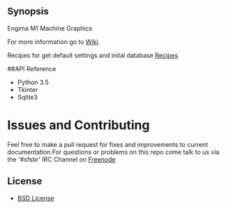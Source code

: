 ## Synopsis

Engima M1 Machine Graphics


For more information go to [Wiki](https://github.com/sfsbr/EnigmaGUI/wiki).

Recipes for get default settings and inital database [Recipes](https://github.com/sfsbr/Enigma-Recipes)

##API Reference

-	Python 3.5
-	Tkinter
- 	Sqlite3

# Issues and Contributing

Feel free to make a pull request for fixes and improvements to current documentation.For questions or problems on this repo come talk to us via the 
'#sfsbr' IRC Channel on [Freenode](https://freenode.net)

## License
- [BSD License](https://github.com/sfsbr/EnigmaGUI/blob/master/LICENSE)